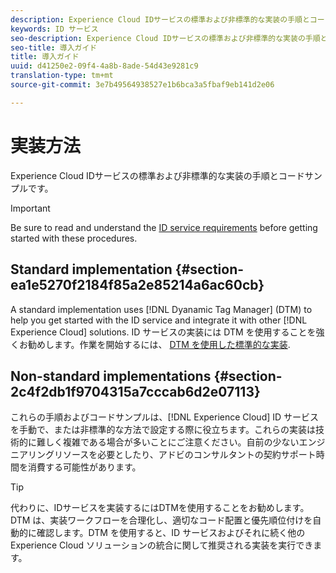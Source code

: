 ```yaml
---
description: Experience Cloud IDサービスの標準および非標準的な実装の手順とコードサンプルです。
keywords: ID サービス
seo-description: Experience Cloud IDサービスの標準および非標準的な実装の手順とコードサンプルです。
seo-title: 導入ガイド
title: 導入ガイド
uuid: d41250e2-09f4-4a8b-8ade-54d43e9281c9
translation-type: tm+mt
source-git-commit: 3e7b49564938527e1b6bca3a5fbaf9eb141d2e06

---
```



# 実装方法

Experience Cloud IDサービスの標準および非標準的な実装の手順とコードサンプルです。

>[!IMPORTANT]
>
>Be sure to read and understand the [ID service requirements](../reference/requirements.md) before getting started with these procedures.

## Standard implementation {#section-ea1e5270f2184f85a2e85214a6ac60cb}

A standard implementation uses [!DNL Dyanamic Tag Manager] (DTM) to help you get started with the ID service and integrate it with other [!DNL Experience Cloud] solutions. ID サービスの実装には DTM を使用することを強くお勧めします。作業を開始するには、 [DTM を使用した標準的な実装](../implementation-guides/standard.md#concept-89cd0199a9634fc48644f2d61e3d2445).

## Non-standard implementations {#section-2c4f2db1f9704315a7cccab6d2e07113}

これらの手順およびコードサンプルは、[!DNL Experience Cloud] ID サービスを手動で、または非標準的な方法で設定する際に役立ちます。これらの実装は技術的に難しく複雑である場合が多いことにご注意ください。自前の少ないエンジニアリングリソースを必要としたり、アドビのコンサルタントの契約サポート時間を消費する可能性があります。

>[!TIP]
>
>代わりに、IDサービスを実装するにはDTMを使用することをお勧めします。DTM は、実装ワークフローを合理化し、適切なコード配置と優先順位付けを自動的に確認します。DTM を使用すると、ID サービスおよびそれに続く他の Experience Cloud ソリューションの統合に関して推奨される実装を実行できます。

